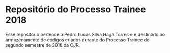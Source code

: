 # Repositório do Processo Trainee 2018

Esse repositório pertence a Pedro Lucas Silva Haga Torres e é destinado ao armazenamento de códigos criados durante do Processo Trainee do segundo semestre de 2018 da CJR.
